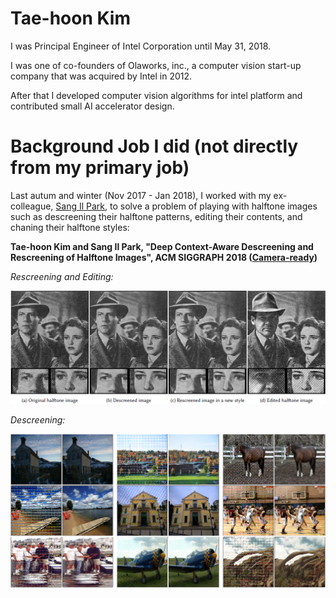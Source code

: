 # Tae-hoon Kim
I was Principal Engineer of Intel Corporation until May 31, 2018.

I was one of co-founders of Olaworks, inc., a computer vision start-up company that was acquired by Intel in 2012. 

After that I developed computer vision algorithms for intel platform and contributed small AI accelerator design.


# Background Job I did (not directly from my primary job)
Last autum and winter (Nov 2017 - Jan 2018), I worked with my ex-colleague, [Sang Il Park](http://dasan.sejong.ac.kr/~sipark/), to solve a problem of playing with halftone images such as descreening their halftone patterns, editing their contents, and chaning their halftone styles:

**Tae-hoon Kim and Sang Il Park, "Deep Context-Aware Descreening and Rescreening of Halftone Images", ACM SIGGRAPH 2018 ([Camera-ready](https://github.com/thnkim/thnkim.github.com/raw/master/DeepHalftoneDescreening.pdf))**


*Rescreening and Editing:*

<img src="descreen_teaser.png" width="1280">


*Descreening:*

<img src="descreen_results.png" width="1280">
